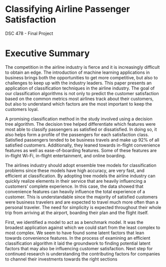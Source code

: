 # Classifying Airline Passenger Satisfaction
DSC 478 - Final Project
# Executive Summary
The competition in the airline industry is fierce and it is increasingly difficult to obtain an edge. The introduction of machine learning applications in business brings both the opportunities to get more competitive, but also to challenges to keep up with the industry leaders. This paper presents an application of classification techniques in the airline industry. The goal of our classification algorithms is not only to predict the customer satisfaction based on the common metrics most airlines track about their customers, but also to understand which factors are the most important to keep the customers loyal.

A promising classification method in the study involved using a decision tree algorithm. The decision tree helped differentiate which features were most able to classify passengers as satisfied or dissatisfied. In doing so, it also helps form a profile of the passengers for each satisfaction class. Satisfied passengers tended to be business travels and make up 92% of all satisfied customers. Additionally, they leaned towards in-flight convenience features as well as ease-of-boarding features. Some of these features are in-flight Wi-Fi, in-flight entertainment, and online boarding.

The airlines industry should adopt ensemble tree models for classification problems since these models have high accuracy, are very fast, and efficient at classification. By adopting tree models the airline industry can quickly realize elements in their service that are heavily influencing a customers’ complete experience. In this case, the data showed that convenience features can heavily influence the total experience of a customer. This is understandable since the majority of satisfied customers were business travelers and are expected to travel much more often than a personal traveler. The need for simplicity is expected throughout their whole trip from arriving at the airport, boarding their plan and the flight itself.

First, we identified a model to act as a benchmark model. It was the broadest application against which we could start from the least complex to most complex. We seem to have found some latent factors that lean towards convenience features. In the process of examining an efficient classification algorithm it laid the groundwork to finding potential latent factors that may also be influencing customer satisfaction.  Next step for continued research is understanding the contributing factors for companies to channel their investments towards the right sections
